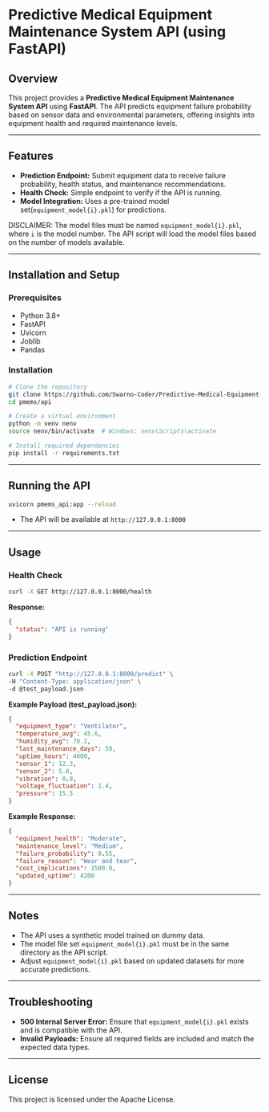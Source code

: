 # Predictive Medical Equipment Maintenance System API (using FastAPI)

## Overview
This project provides a **Predictive Medical Equipment Maintenance System API** using **FastAPI**. The API predicts equipment failure probability based on sensor data and environmental parameters, offering insights into equipment health and required maintenance levels.

---

## Features
- **Prediction Endpoint:** Submit equipment data to receive failure probability, health status, and maintenance recommendations.
- **Health Check:** Simple endpoint to verify if the API is running.
- **Model Integration:** Uses a pre-trained model set(`equipment_model{i}.pkl`) for predictions.

DISCLAIMER: The model files must be named `equipment_model{i}.pkl`, where `i` is the model number. The API script will load the model files based on the number of models available. 

---

## Installation and Setup

### Prerequisites
- Python 3.8+
- FastAPI
- Uvicorn
- Joblib
- Pandas

### Installation
```bash
# Clone the repository
git clone https://github.com/Swarno-Coder/Predictive-Medical-Equipment-Maintenance-System-.git pmems
cd pmems/api

# Create a virtual environment
python -m venv nenv
source nenv/bin/activate  # Windows: nenv\Scripts\activate

# Install required dependencies
pip install -r requirements.txt
```

---

## Running the API
```bash
uvicorn pmems_api:app --reload
```

- The API will be available at `http://127.0.0.1:8000`

---

## Usage

### Health Check
```bash
curl -X GET http://127.0.0.1:8000/health
```
**Response:**
```json
{
  "status": "API is running"
}
```

### Prediction Endpoint
```bash
curl -X POST "http://127.0.0.1:8000/predict" \
-H "Content-Type: application/json" \
-d @test_payload.json
```
**Example Payload (test_payload.json):**
```json
{
  "equipment_type": "Ventilator",
  "temperature_avg": 45.6,
  "humidity_avg": 70.2,
  "last_maintenance_days": 50,
  "uptime_hours": 4000,
  "sensor_1": 12.3,
  "sensor_2": 5.8,
  "vibration": 0.9,
  "voltage_fluctuation": 1.4,
  "pressure": 15.5
}
```

**Example Response:**
```json
{
  "equipment_health": "Moderate",
  "maintenance_level": "Medium",
  "failure_probability": 0.55,
  "failure_reason": "Wear and tear",
  "cost_implications": 1500.0,
  "updated_uptime": 4200
}
```

---

## Notes
- The API uses a synthetic model trained on dummy data.
- The model file set `equipment_model{i}.pkl` must be in the same directory as the API script.
- Adjust `equipment_model{i}.pkl` based on updated datasets for more accurate predictions.

---

## Troubleshooting
- **500 Internal Server Error:** Ensure that `equipment_model{i}.pkl` exists and is compatible with the API.
- **Invalid Payloads:** Ensure all required fields are included and match the expected data types.

---

## License
This project is licensed under the Apache License.


